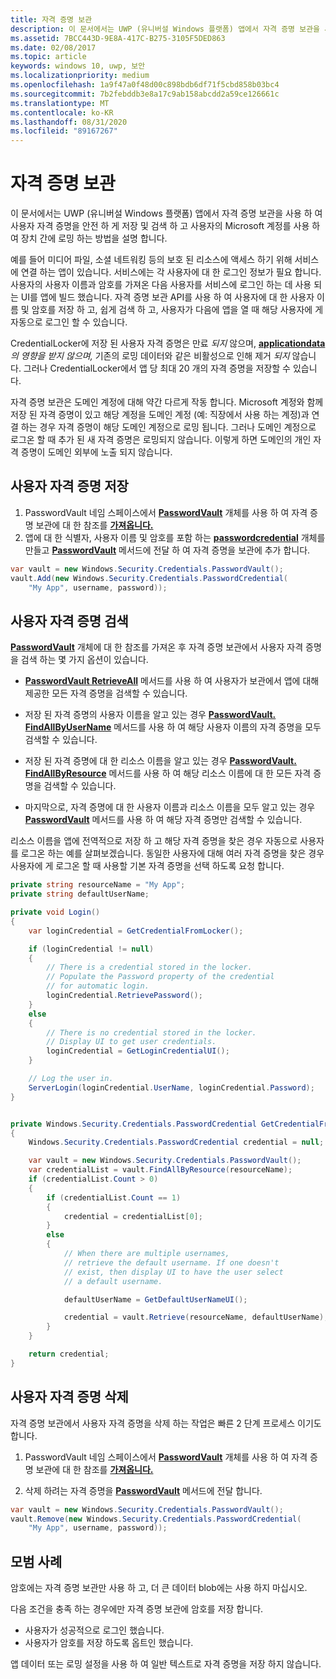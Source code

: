 ```yaml
---
title: 자격 증명 보관
description: 이 문서에서는 UWP (유니버설 Windows 플랫폼) 앱에서 자격 증명 보관을 사용 하 여 사용자 자격 증명을 안전 하 게 저장 및 검색 하 고 사용자의 Microsoft 계정를 사용 하 여 장치 간에 로밍 하는 방법을 설명 합니다.
ms.assetid: 7BCC443D-9E8A-417C-B275-3105F5DED863
ms.date: 02/08/2017
ms.topic: article
keywords: windows 10, uwp, 보안
ms.localizationpriority: medium
ms.openlocfilehash: 1a9f47a0f48d00c898bdb6df71f5cbd858b03bc4
ms.sourcegitcommit: 7b2febddb3e8a17c9ab158abcdd2a59ce126661c
ms.translationtype: MT
ms.contentlocale: ko-KR
ms.lasthandoff: 08/31/2020
ms.locfileid: "89167267"
---
```

# <a name="credential-locker"></a>자격 증명 보관




이 문서에서는 UWP (유니버설 Windows 플랫폼) 앱에서 자격 증명 보관을 사용 하 여 사용자 자격 증명을 안전 하 게 저장 및 검색 하 고 사용자의 Microsoft 계정를 사용 하 여 장치 간에 로밍 하는 방법을 설명 합니다.

예를 들어 미디어 파일, 소셜 네트워킹 등의 보호 된 리소스에 액세스 하기 위해 서비스에 연결 하는 앱이 있습니다. 서비스에는 각 사용자에 대 한 로그인 정보가 필요 합니다. 사용자의 사용자 이름과 암호를 가져온 다음 사용자를 서비스에 로그인 하는 데 사용 되는 UI를 앱에 빌드 했습니다. 자격 증명 보관 API를 사용 하 여 사용자에 대 한 사용자 이름 및 암호를 저장 하 고, 쉽게 검색 하 고, 사용자가 다음에 앱을 열 때 해당 사용자에 게 자동으로 로그인 할 수 있습니다.

CredentialLocker에 저장 된 사용자 자격 증명은 만료 *되지* 않으며, [**applicationdata**](/uwp/api/windows.storage.applicationdata.roamingstoragequota) *의 영향을 받지 않으며,* 기존의 로밍 데이터와 같은 비활성으로 인해 제거 *되지* 않습니다. 그러나 CredentialLocker에서 앱 당 최대 20 개의 자격 증명을 저장할 수 있습니다.

자격 증명 보관은 도메인 계정에 대해 약간 다르게 작동 합니다. Microsoft 계정와 함께 저장 된 자격 증명이 있고 해당 계정을 도메인 계정 (예: 직장에서 사용 하는 계정)과 연결 하는 경우 자격 증명이 해당 도메인 계정으로 로밍 됩니다. 그러나 도메인 계정으로 로그온 할 때 추가 된 새 자격 증명은 로밍되지 않습니다. 이렇게 하면 도메인의 개인 자격 증명이 도메인 외부에 노출 되지 않습니다.

## <a name="storing-user-credentials"></a>사용자 자격 증명 저장


1.  PasswordVault 네임 스페이스에서 [**PasswordVault**](/uwp/api/Windows.Security.Credentials.PasswordVault) 개체를 사용 하 여 자격 증명 보관에 대 한 참조를 [**가져옵니다.**](/uwp/api/Windows.Security.Credentials)
2.  앱에 대 한 식별자, 사용자 이름 및 암호를 포함 하는 [**passwordcredential**](/uwp/api/Windows.Security.Credentials.PasswordCredential) 개체를 만들고 [**PasswordVault**](/uwp/api/windows.security.credentials.passwordvault.add) 메서드에 전달 하 여 자격 증명을 보관에 추가 합니다.

```cs
var vault = new Windows.Security.Credentials.PasswordVault();
vault.Add(new Windows.Security.Credentials.PasswordCredential(
    "My App", username, password));
```

## <a name="retrieving-user-credentials"></a>사용자 자격 증명 검색


[**PasswordVault**](/uwp/api/Windows.Security.Credentials.PasswordVault) 개체에 대 한 참조를 가져온 후 자격 증명 보관에서 사용자 자격 증명을 검색 하는 몇 가지 옵션이 있습니다.

-   [**PasswordVault RetrieveAll**](/uwp/api/windows.security.credentials.passwordvault.retrieveall) 메서드를 사용 하 여 사용자가 보관에서 앱에 대해 제공한 모든 자격 증명을 검색할 수 있습니다.

-   저장 된 자격 증명의 사용자 이름을 알고 있는 경우 [**PasswordVault. FindAllByUserName**](/uwp/api/windows.security.credentials.passwordvault.findallbyusername) 메서드를 사용 하 여 해당 사용자 이름의 자격 증명을 모두 검색할 수 있습니다.

-   저장 된 자격 증명에 대 한 리소스 이름을 알고 있는 경우 [**PasswordVault. FindAllByResource**](/uwp/api/windows.security.credentials.passwordvault.findallbyresource) 메서드를 사용 하 여 해당 리소스 이름에 대 한 모든 자격 증명을 검색할 수 있습니다.

-   마지막으로, 자격 증명에 대 한 사용자 이름과 리소스 이름을 모두 알고 있는 경우 [**PasswordVault**](/uwp/api/windows.security.credentials.passwordvault.retrieve) 메서드를 사용 하 여 해당 자격 증명만 검색할 수 있습니다.

리소스 이름을 앱에 전역적으로 저장 하 고 해당 자격 증명을 찾은 경우 자동으로 사용자를 로그온 하는 예를 살펴보겠습니다. 동일한 사용자에 대해 여러 자격 증명을 찾은 경우 사용자에 게 로그온 할 때 사용할 기본 자격 증명을 선택 하도록 요청 합니다.

```cs
private string resourceName = "My App";
private string defaultUserName;

private void Login()
{
    var loginCredential = GetCredentialFromLocker();

    if (loginCredential != null)
    {
        // There is a credential stored in the locker.
        // Populate the Password property of the credential
        // for automatic login.
        loginCredential.RetrievePassword();
    }
    else
    {
        // There is no credential stored in the locker.
        // Display UI to get user credentials.
        loginCredential = GetLoginCredentialUI();
    }

    // Log the user in.
    ServerLogin(loginCredential.UserName, loginCredential.Password);
}


private Windows.Security.Credentials.PasswordCredential GetCredentialFromLocker()
{
    Windows.Security.Credentials.PasswordCredential credential = null;

    var vault = new Windows.Security.Credentials.PasswordVault();
    var credentialList = vault.FindAllByResource(resourceName);
    if (credentialList.Count > 0)
    {
        if (credentialList.Count == 1)
        {
            credential = credentialList[0];
        }
        else
        {
            // When there are multiple usernames,
            // retrieve the default username. If one doesn't
            // exist, then display UI to have the user select
            // a default username.

            defaultUserName = GetDefaultUserNameUI();

            credential = vault.Retrieve(resourceName, defaultUserName);
        }
    }

    return credential;
}
```

## <a name="deleting-user-credentials"></a>사용자 자격 증명 삭제


자격 증명 보관에서 사용자 자격 증명을 삭제 하는 작업은 빠른 2 단계 프로세스 이기도 합니다.

1.  PasswordVault 네임 스페이스에서 [**PasswordVault**](/uwp/api/Windows.Security.Credentials.PasswordVault) 개체를 사용 하 여 자격 증명 보관에 대 한 참조를 [**가져옵니다.**](/uwp/api/Windows.Security.Credentials)

2.  삭제 하려는 자격 증명을 [**PasswordVault**](/uwp/api/windows.security.credentials.passwordvault.remove) 메서드에 전달 합니다.

```cs
var vault = new Windows.Security.Credentials.PasswordVault();
vault.Remove(new Windows.Security.Credentials.PasswordCredential(
    "My App", username, password));
```

## <a name="best-practices"></a>모범 사례


암호에는 자격 증명 보관만 사용 하 고, 더 큰 데이터 blob에는 사용 하지 마십시오.

다음 조건을 충족 하는 경우에만 자격 증명 보관에 암호를 저장 합니다.

-   사용자가 성공적으로 로그인 했습니다.
-   사용자가 암호를 저장 하도록 옵트인 했습니다.

앱 데이터 또는 로밍 설정을 사용 하 여 일반 텍스트로 자격 증명을 저장 하지 않습니다.